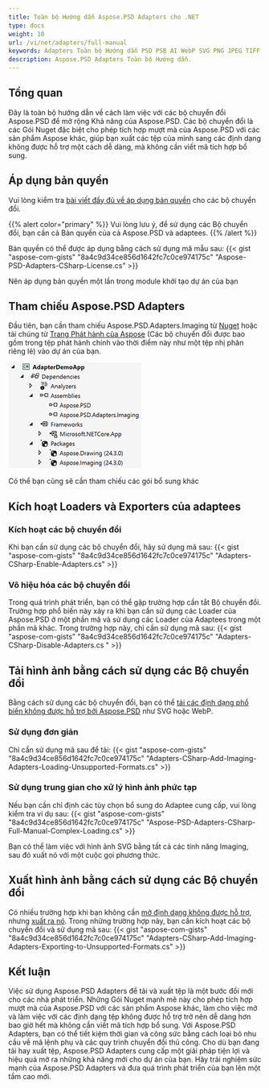 ```yaml
---
title: Toàn bộ Hướng dẫn Aspose.PSD Adapters cho .NET
type: docs
weight: 10
url: /vi/net/adapters/full-manual
keywords: Adapters Toàn bộ Hướng dẫn PSD PSB AI WebP SVG PNG JPEG TIFF GIF BMP hướng dẫn khởi đầu nhanh
description: Aspose.PSD Adapters Toàn bộ Hướng dẫn.
---
```


## Tổng quan

Đây là toàn bộ hướng dẫn về cách làm việc với các bộ chuyển đổi Aspose.PSD để mở rộng Khả năng của Aspose.PSD. Các bộ chuyển đổi là các Gói Nuget đặc biệt cho phép tích hợp mượt mà của Aspose.PSD với các sản phẩm Aspose khác, giúp bạn xuất các tệp của mình sang các định dạng không được hỗ trợ một cách dễ dàng, mà không cần viết mã tích hợp bổ sung.

## Áp dụng bản quyền

Vui lòng kiểm tra [bài viết đầy đủ về áp dụng bản quyền](/vi/psd/net/adapters/license) cho các bộ chuyển đổi.

{{% alert color="primary" %}} 
Vui lòng lưu ý, để sử dụng các Bộ chuyển đổi, bạn cần cả Bản quyền của cả Aspose.PSD và adaptees.
{{% /alert %}} 

Bản quyền có thể được áp dụng bằng cách sử dụng mã mẫu sau:
{{< gist "aspose-com-gists" "8a4c9d34ce856d1642fc7c0ce974175c" "Aspose-PSD-Adapters-CSharp-License.cs" >}}

Nên áp dụng bản quyền một lần trong module khởi tạo dự án của bạn

## Tham chiếu Aspose.PSD Adapters

Đầu tiên, bạn cần tham chiếu Aspose.PSD.Adapters.Imaging từ [Nuget](https://www.nuget.org/aspose.psd.adapters.imaging) hoặc tải chúng từ [Trang Phát hành của Aspose](https://releases.aspose.com/psd/net/) (Các bộ chuyển đổi được bao gồm trong tệp phát hành chính vào thời điểm này như một tệp nhị phân riêng lẻ) vào dự án của bạn.

![Tham chiếu cần thiết](references.png)

Có thể bạn cũng sẽ cần tham chiếu các gói bổ sung khác

## Kích hoạt Loaders và Exporters của adaptees

### Kích hoạt các bộ chuyển đổi
Khi bạn cần sử dụng các bộ chuyển đổi, hãy sử dụng mã sau:
{{< gist "aspose-com-gists" "8a4c9d34ce856d1642fc7c0ce974175c" "Adapters-CSharp-Enable-Adapters.cs" >}}
 
 
### Vô hiệu hóa các bộ chuyển đổi
Trong quá trình phát triển, bạn có thể gặp trường hợp cần tắt Bộ chuyển đổi. Trường hợp phổ biến này xảy ra khi bạn cần sử dụng các Loader của Aspose.PSD ở một phần mã và sử dụng các Loader của Adaptees trong một phần mã khác. Trong trường hợp này, chỉ cần sử dụng mã sau:
{{< gist "aspose-com-gists" "8a4c9d34ce856d1642fc7c0ce974175c" "Adapters-CSharp-Disable-Adapters.cs " >}}

## Tải hình ảnh bằng cách sử dụng các Bộ chuyển đổi

Bằng cách sử dụng các bộ chuyển đổi, bạn có thể [tải các định dạng phổ biến không được hỗ trợ bởi Aspose.PSD]((/vi/net/adapters/load-unsupported-formats)) như SVG hoặc WebP.

### Sử dụng đơn giản
Chỉ cần sử dụng mã sau để tải:
{{< gist "aspose-com-gists" "8a4c9d34ce856d1642fc7c0ce974175c" "Adapters-CSharp-Add-Imaging-Adapters-Loading-Unsupported-Formats.cs" >}}

### Sử dụng trung gian cho xử lý hình ảnh phức tạp
Nếu bạn cần chỉ định các tùy chọn bổ sung do Adaptee cung cấp, vui lòng kiểm tra ví dụ sau:
{{< gist "aspose-com-gists" "8a4c9d34ce856d1642fc7c0ce974175c" "Aspose-PSD-Adapters-CSharp-Full-Manual-Complex-Loading.cs" >}}

Bạn có thể làm việc với hình ảnh SVG bằng tất cả các tính năng Imaging, sau đó xuất nó với một cuộc gọi phương thức.

## Xuất hình ảnh bằng cách sử dụng các Bộ chuyển đổi

Có nhiều trường hợp khi bạn không cần [mở định dạng không được hỗ trợ](/vi/net/adapters/load-unsupported-formats), nhưng [xuất ra nó](/vi/net/adapters/export-to-unsupported-formats). Trong những trường hợp này, bạn cần kích hoạt các bộ chuyển đổi và sử dụng mã sau:
{{< gist "aspose-com-gists" "8a4c9d34ce856d1642fc7c0ce974175c" "Adapters-CSharp-Add-Imaging-Adapters-Exporting-to-Unsupported-Formats.cs" >}}

## Kết luận

Việc sử dụng Aspose.PSD Adapters để tải và xuất tệp là một bước đổi mới cho các nhà phát triển. Những Gói Nuget mạnh mẽ này cho phép tích hợp mượt mà của Aspose.PSD với các sản phẩm Aspose khác, làm cho việc mở và làm việc với các định dạng tệp không được hỗ trợ trở nên dễ dàng hơn bao giờ hết mà không cần viết mã tích hợp bổ sung. Với Aspose.PSD Adapters, bạn có thể tiết kiệm thời gian và công sức bằng cách loại bỏ nhu cầu về mã lệnh phụ và các quy trình chuyển đổi thủ công. Cho dù bạn đang tải hay xuất tệp, Aspose.PSD Adapters cung cấp một giải pháp tiện lợi và hiệu quả mở ra những khả năng mới cho dự án của bạn. Hãy trải nghiệm sức mạnh của Aspose.PSD Adapters và đưa quá trình phát triển của bạn lên một tầm cao mới.
